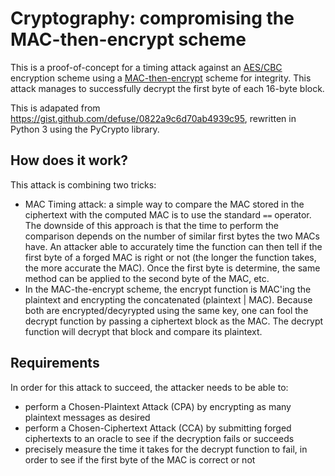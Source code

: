 # Cryptography: compromising the MAC-then-encrypt scheme

This is a proof-of-concept for a timing attack against an [AES/CBC](https://en.wikipedia.org/wiki/Block_cipher_mode_of_operation#Cipher_Block_Chaining_.28CBC.29) encryption scheme using a [MAC-then-encrypt](https://en.wikipedia.org/wiki/Authenticated_encryption#MAC-then-Encrypt_.28MtE.29) scheme for integrity. This attack manages to successfully decrypt the first byte of each 16-byte block.

This is adapated from https://gist.github.com/defuse/0822a9c6d70ab4939c95, rewritten in Python 3 using the PyCrypto library.

## How does it work?

This attack is combining two tricks:

- MAC Timing attack: a simple way to compare the MAC stored in the ciphertext with the computed MAC is to use the standard `==` operator. The downside of this approach is that the time to perform the comparison depends on the number of similar first bytes the two MACs have. An attacker able to accurately time the function can then tell if the first byte of a forged MAC is right or not (the longer the function takes, the more accurate the MAC). Once the first byte is determine, the same method can be applied to the second byte of the MAC, etc.
- In the MAC-the-encrypt scheme, the encrypt function is MAC'ing the plaintext and encrypting the concatenated (plaintext | MAC). Because both are encrypted/decyrypted using the same key, one can fool the decrypt function by passing a ciphertext block as the MAC. The decrypt function will decrypt that block and compare its plaintext.

## Requirements

In order for this attack to succeed, the attacker needs to be able to:

- perform a Chosen-Plaintext Attack (CPA) by encrypting as many plaintext messages as desired
- perform a Chosen-Ciphertext Attack (CCA) by submitting forged ciphertexts to an oracle to see if the decryption fails or succeeds
- precisely measure the time it takes for the decrypt function to fail, in order to see if the first byte of the MAC is correct or not
